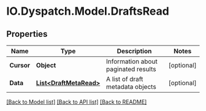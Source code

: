 # IO.Dyspatch.Model.DraftsRead
## Properties

Name | Type | Description | Notes
------------ | ------------- | ------------- | -------------
**Cursor** | **Object** | Information about paginated results | [optional] 
**Data** | [**List&lt;DraftMetaRead&gt;**](DraftMetaRead.md) | A list of draft metadata objects | [optional] 

[[Back to Model list]](../README.md#documentation-for-models) [[Back to API list]](../README.md#documentation-for-api-endpoints) [[Back to README]](../README.md)

